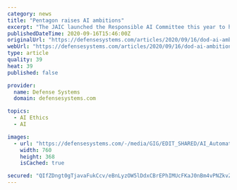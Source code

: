 ```yaml
---
category: news
title: "Pentagon raises AI ambitions"
excerpt: "The JAIC launched the Responsible AI Committee this year to help DOD leaders \"foster a culture of AI ethics\" and created \"the Responsible AI Champions program, a nine-week training course for DOD personnel directly involved in the AI delivery pipeline ..."
publishedDateTime: 2020-09-16T15:46:00Z
originalUrl: "https://defensesystems.com/articles/2020/09/16/dod-ai-ambitions-expand.aspx?admgarea=TC_DefenseIT"
webUrl: "https://defensesystems.com/articles/2020/09/16/dod-ai-ambitions-expand.aspx?admgarea=TC_DefenseIT"
type: article
quality: 39
heat: 39
published: false

provider:
  name: Defense Systems
  domain: defensesystems.com

topics:
  - AI Ethics
  - AI

images:
  - url: "https://defensesystems.com/-/media/GIG/EDIT_SHARED/AI_Automation/datacenteranalytics.jpg"
    width: 760
    height: 368
    isCached: true

secured: "QIfZDngt0gTjavaFukCcv/eBnLyzOW5lDdxCBrEPhIMUcFKaJ0nBm4vPNZkvZ8etcCIGh4kQgf1Na+x7WDYzj+WO17bstSk5uo/unE/wA0SHEAhDfYQA+JRXxm7fcR7v2oWMBo+rsuBndUtX36OxFBkDGqn92gXfr0Fmfn6WLNT4y8mJmVzkz5TOkZ5oTZdiNSxiDWxzDex62xRcdwbleTNdT53+z5MmDvcwL8jwy5s3Lav5xaRkKW+w2n2zMZlPgc6Msg+JapdcLs71d+64sGBsHYNIpYvS5qgTwg0UoM4RGnAxTs6nvpc94n0Q/yz34kxZMC/NdVsvXffmBCDNDmnzSzX/L3WMujuC5ws0CYc=;IZn+LY+xtt/1OSw00Y064g=="
---
```



